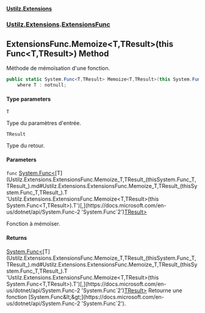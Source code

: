 #### [Ustilz.Extensions](index.md 'index')
### [Ustilz.Extensions](Ustilz.Extensions.md 'Ustilz.Extensions').[ExtensionsFunc](Ustilz.Extensions.ExtensionsFunc.md 'Ustilz.Extensions.ExtensionsFunc')

## ExtensionsFunc.Memoize<T,TResult>(this Func<T,TResult>) Method

Méthode de mémoïsation d'une fonction.

```csharp
public static System.Func<T,TResult> Memoize<T,TResult>(this System.Func<T,TResult> func)
    where T : notnull;
```
#### Type parameters

<a name='Ustilz.Extensions.ExtensionsFunc.Memoize_T,TResult_(thisSystem.Func_T,TResult_).T'></a>

`T`

Type du paramètres d'entrée.

<a name='Ustilz.Extensions.ExtensionsFunc.Memoize_T,TResult_(thisSystem.Func_T,TResult_).TResult'></a>

`TResult`

Type du retour.
#### Parameters

<a name='Ustilz.Extensions.ExtensionsFunc.Memoize_T,TResult_(thisSystem.Func_T,TResult_).func'></a>

`func` [System.Func&lt;](https://docs.microsoft.com/en-us/dotnet/api/System.Func-2 'System.Func`2')[T](Ustilz.Extensions.ExtensionsFunc.Memoize_T,TResult_(thisSystem.Func_T,TResult_).md#Ustilz.Extensions.ExtensionsFunc.Memoize_T,TResult_(thisSystem.Func_T,TResult_).T 'Ustilz.Extensions.ExtensionsFunc.Memoize<T,TResult>(this System.Func<T,TResult>).T')[,](https://docs.microsoft.com/en-us/dotnet/api/System.Func-2 'System.Func`2')[TResult](Ustilz.Extensions.ExtensionsFunc.Memoize_T,TResult_(thisSystem.Func_T,TResult_).md#Ustilz.Extensions.ExtensionsFunc.Memoize_T,TResult_(thisSystem.Func_T,TResult_).TResult 'Ustilz.Extensions.ExtensionsFunc.Memoize<T,TResult>(this System.Func<T,TResult>).TResult')[&gt;](https://docs.microsoft.com/en-us/dotnet/api/System.Func-2 'System.Func`2')

Fonction à mémoïser.

#### Returns
[System.Func&lt;](https://docs.microsoft.com/en-us/dotnet/api/System.Func-2 'System.Func`2')[T](Ustilz.Extensions.ExtensionsFunc.Memoize_T,TResult_(thisSystem.Func_T,TResult_).md#Ustilz.Extensions.ExtensionsFunc.Memoize_T,TResult_(thisSystem.Func_T,TResult_).T 'Ustilz.Extensions.ExtensionsFunc.Memoize<T,TResult>(this System.Func<T,TResult>).T')[,](https://docs.microsoft.com/en-us/dotnet/api/System.Func-2 'System.Func`2')[TResult](Ustilz.Extensions.ExtensionsFunc.Memoize_T,TResult_(thisSystem.Func_T,TResult_).md#Ustilz.Extensions.ExtensionsFunc.Memoize_T,TResult_(thisSystem.Func_T,TResult_).TResult 'Ustilz.Extensions.ExtensionsFunc.Memoize<T,TResult>(this System.Func<T,TResult>).TResult')[&gt;](https://docs.microsoft.com/en-us/dotnet/api/System.Func-2 'System.Func`2')  
Retourne une fonction [System.Func&lt;&gt;](https://docs.microsoft.com/en-us/dotnet/api/System.Func-2 'System.Func`2').